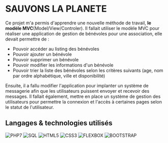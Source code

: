 # SAUVONS LA PLANETE

Ce projet m'a permis d'apprendre une nouvelle méthode de travail, <strong>le modèle MVC</strong>(Model/View/Controler). Il fallait utiliser le modèle MVC pour réaliser une application de gestion de bénévoles pour une association, elle devait permettre de :

* Pouvoir accéder au listing des bénévoles
* Pouvoir ajouter un bénévole
* Pouvoir supprimer un bénévole
* Pouvoir modifier les informations d'un bénévole
* Pouvoir trier la liste des bénévoles selon les critères suivants (age, nom par ordre alphabétique, ville et disponibilité) 

Ensuite, il a fallu modifier l'application pour implanter un système de messagerie afin que les utilisateurs puissent envoyer et recevoir des messages.
Il fallait également, mettre en place un système de gestion des utilisateurs pour permettre la connexion et l'accès à certaines pages selon le statut de l'utilisateur.




## Langages & technologies utilisés
![PHP7](https://img.shields.io/badge/-PHP7-green.svg)
![SQL](https://img.shields.io/badge/-SQL-yellow.svg)
![HTML5](https://img.shields.io/badge/-HTML5-orange.svg)
![CSS3](https://img.shields.io/badge/-CSS3-blue.svg)
![FLEXBOX](https://img.shields.io/badge/-FLEXBOX-lightblue.svg)
![BOOTSTRAP](https://img.shields.io/badge/-BOOTSTRAP-PURPLE.svg)
